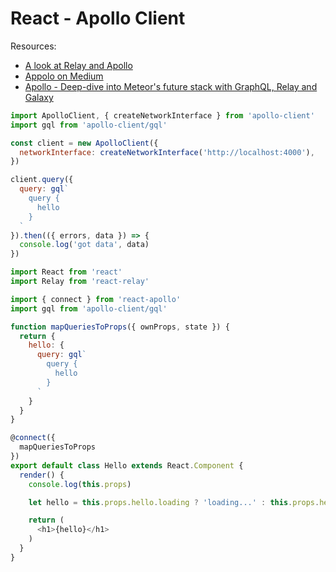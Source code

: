 # React - Apollo Client

Resources:
- [A look at Relay and Apollo](https://medium.com/front-end-developers/a-look-at-relay-and-apollo-96fcb215e1d#.jzct16bbl)
- [Appolo on Medium](https://medium.com/apollo-stack)
- [Apollo - Deep-dive into Meteor's future stack with GraphQL, Relay and Galaxy](https://transmission.simplecast.fm/7)

```js
import ApolloClient, { createNetworkInterface } from 'apollo-client'
import gql from 'apollo-client/gql'

const client = new ApolloClient({
  networkInterface: createNetworkInterface('http://localhost:4000'),
})

client.query({
  query: gql`
    query {
      hello
    }
  `
}).then(({ errors, data }) => {
  console.log('got data', data)
})
```

```js
import React from 'react'
import Relay from 'react-relay'

import { connect } from 'react-apollo'
import gql from 'apollo-client/gql'

function mapQueriesToProps({ ownProps, state }) {
  return {
    hello: {
      query: gql`
        query {
          hello
        }
      `
    }
  }
}

@connect({
  mapQueriesToProps
})
export default class Hello extends React.Component {
  render() {
    console.log(this.props)

    let hello = this.props.hello.loading ? 'loading...' : this.props.hello.hello

    return (
      <h1>{hello}</h1>
    )
  }
}

```
